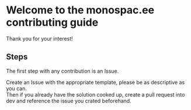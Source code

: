 # Welcome to the monospac.ee contributing guide

Thank you for your interest!

## Steps

The first step with any contribution is an Issue.

Create an Issue with the appropriate template, please be as descriptive as you can.  
Then if you already have the solution cooked up, create a pull request into dev and reference the issue you crated beforehand.
